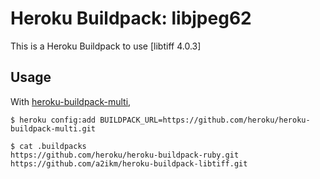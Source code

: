 Heroku Buildpack: libjpeg62
======================

This is a Heroku Buildpack to use [libtiff 4.0.3]


Usage
-----

With [heroku-buildpack-multi](https://github.com/heroku/heroku-buildpack-multi),

```
$ heroku config:add BUILDPACK_URL=https://github.com/heroku/heroku-buildpack-multi.git

$ cat .buildpacks
https://github.com/heroku/heroku-buildpack-ruby.git
https://github.com/a2ikm/heroku-buildpack-libtiff.git
```
